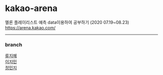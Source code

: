 # kakao-arena
멜론 플레이리스트 예측 data이용하여 공부하기 (2020 07.19~08.23)  
https://arena.kakao.com/

---
### branch
[류지혜](https://github.com/minji-o-j/kakao-arena/jihye)  
[이지민](https://github.com/minji-o-j/kakao-arena/jimin)  
[정민지](https://github.com/minji-o-j/kakao-arena/minji)  

